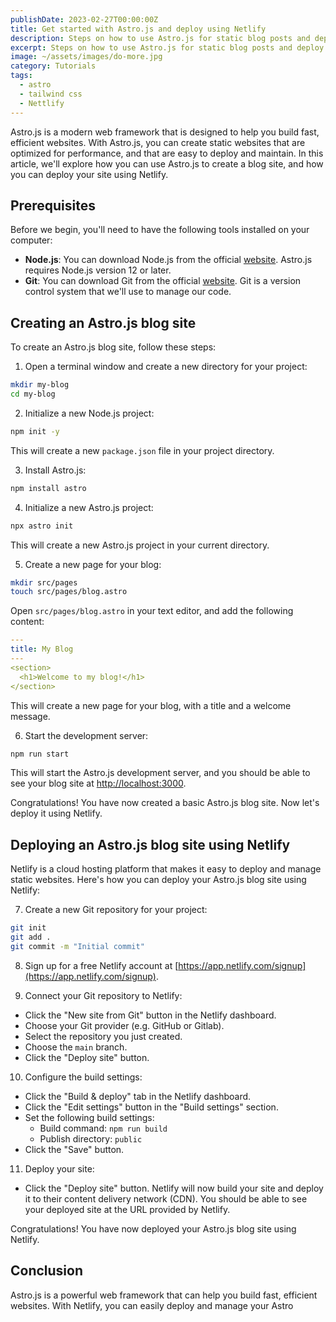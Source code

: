 ```yaml
---
publishDate: 2023-02-27T00:00:00Z
title: Get started with Astro.js and deploy using Netlify
description: Steps on how to use Astro.js for static blog posts and deploy using Netlify with custom domain for free.
excerpt: Steps on how to use Astro.js for static blog posts and deploy using Netlify with custom domain for free.
image: ~/assets/images/do-more.jpg
category: Tutorials
tags:
  - astro
  - tailwind css
  - Nettlify
---
```


Astro.js is a modern web framework that is designed to help you build fast, efficient websites. With Astro.js, you can create static websites that are optimized for performance, and that are easy to deploy and maintain. In this article, we'll explore how you can use Astro.js to create a blog site, and how you can deploy your site using Netlify.

## Prerequisites

Before we begin, you'll need to have the following tools installed on your computer:

- **Node.js**: You can download Node.js from the official [website](https://nodejs.org/en/). Astro.js requires Node.js version 12 or later.
- **Git**: You can download Git from the official [website](https://git-scm.com/). Git is a version control system that we'll use to manage our code.

## Creating an Astro.js blog site

To create an Astro.js blog site, follow these steps:

1. Open a terminal window and create a new directory for your project:

```bash
mkdir my-blog
cd my-blog
```

2. Initialize a new Node.js project:

```bash
npm init -y
```

This will create a new `package.json` file in your project directory.

3. Install Astro.js:

```bash
npm install astro
```

4. Initialize a new Astro.js project:

```bash
npx astro init
```

This will create a new Astro.js project in your current directory.

5. Create a new page for your blog:

```bash
mkdir src/pages
touch src/pages/blog.astro
```

Open `src/pages/blog.astro` in your text editor, and add the following content:

```yaml
---
title: My Blog
---
<section>
  <h1>Welcome to my blog!</h1>
</section>
```

This will create a new page for your blog, with a title and a welcome message.

6. Start the development server:

```bash
npm run start
```

This will start the Astro.js development server, and you should be able to see your blog site at [http://localhost:3000](http://localhost:3000).

Congratulations! You have now created a basic Astro.js blog site. Now let's deploy it using Netlify.

## Deploying an Astro.js blog site using Netlify

Netlify is a cloud hosting platform that makes it easy to deploy and manage static websites. Here's how you can deploy your Astro.js blog site using Netlify:

7. Create a new Git repository for your project:

```bash
git init
git add .
git commit -m "Initial commit"
```

8. Sign up for a free Netlify account at [https://app.netlify.com/signup](https://app.netlify.com/signup).

9. Connect your Git repository to Netlify:

- Click the "New site from Git" button in the Netlify dashboard.
- Choose your Git provider (e.g. GitHub or Gitlab).
- Select the repository you just created.
- Choose the `main` branch.
- Click the "Deploy site" button.

10. Configure the build settings:

- Click the "Build & deploy" tab in the Netlify dashboard.
- Click the "Edit settings" button in the "Build settings" section.
- Set the following build settings:
  - Build command: `npm run build`
  - Publish directory: `public`
- Click the "Save" button.

11. Deploy your site:

- Click the "Deploy site" button.
  Netlify will now build your site and deploy it to their content delivery network (CDN). You should be able to see your deployed site at the URL provided by Netlify.

Congratulations! You have now deployed your Astro.js blog site using Netlify.

## Conclusion

Astro.js is a powerful web framework that can help you build fast, efficient websites. With Netlify, you can easily deploy and manage your Astro
